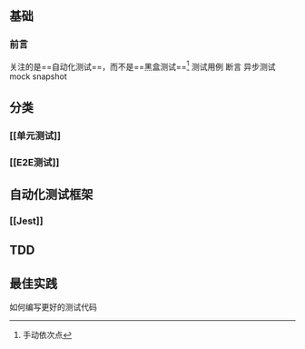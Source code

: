## 基础
### 前言
关注的是==自动化测试==，而不是==黑盒测试==[^1]
测试用例
断言
异步测试
mock
snapshot
## 分类
### [[单元测试]]
### [[E2E测试]]
## 自动化测试框架
### [[Jest]]
## TDD
## 最佳实践
如何编写更好的测试代码

[^1]: 手动依次点